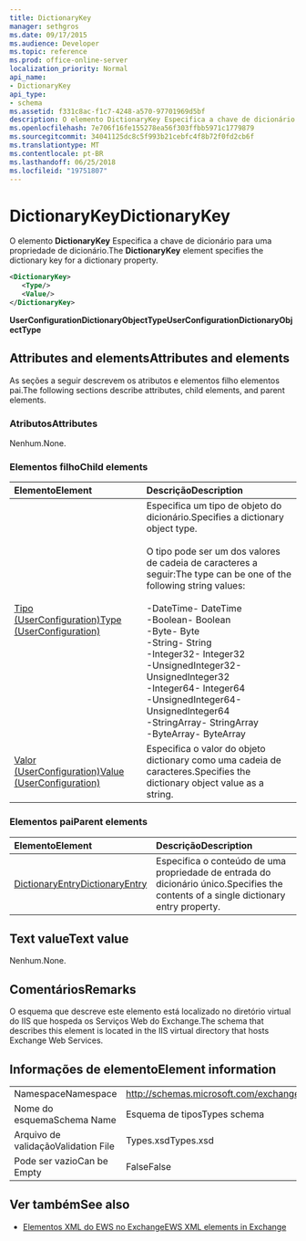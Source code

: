 ```yaml
---
title: DictionaryKey
manager: sethgros
ms.date: 09/17/2015
ms.audience: Developer
ms.topic: reference
ms.prod: office-online-server
localization_priority: Normal
api_name:
- DictionaryKey
api_type:
- schema
ms.assetid: f331c8ac-f1c7-4248-a570-97701969d5bf
description: O elemento DictionaryKey Especifica a chave de dicionário para uma propriedade de dicionário.
ms.openlocfilehash: 7e706f16fe155278ea56f303ffbb5971c1779879
ms.sourcegitcommit: 34041125dc8c5f993b21cebfc4f8b72f0fd2cb6f
ms.translationtype: MT
ms.contentlocale: pt-BR
ms.lasthandoff: 06/25/2018
ms.locfileid: "19751807"
---
```

# <a name="dictionarykey"></a><span data-ttu-id="94ee9-103">DictionaryKey</span><span class="sxs-lookup"><span data-stu-id="94ee9-103">DictionaryKey</span></span>

<span data-ttu-id="94ee9-104">O elemento **DictionaryKey** Especifica a chave de dicionário para uma propriedade de dicionário.</span><span class="sxs-lookup"><span data-stu-id="94ee9-104">The **DictionaryKey** element specifies the dictionary key for a dictionary property.</span></span> 
  
```xml
<DictionaryKey>
   <Type/>
   <Value/>
</DictionaryKey>
```

 <span data-ttu-id="94ee9-105">**UserConfigurationDictionaryObjectType**</span><span class="sxs-lookup"><span data-stu-id="94ee9-105">**UserConfigurationDictionaryObjectType**</span></span>
## <a name="attributes-and-elements"></a><span data-ttu-id="94ee9-106">Attributes and elements</span><span class="sxs-lookup"><span data-stu-id="94ee9-106">Attributes and elements</span></span>

<span data-ttu-id="94ee9-107">As seções a seguir descrevem os atributos e elementos filho elementos pai.</span><span class="sxs-lookup"><span data-stu-id="94ee9-107">The following sections describe attributes, child elements, and parent elements.</span></span>
  
### <a name="attributes"></a><span data-ttu-id="94ee9-108">Atributos</span><span class="sxs-lookup"><span data-stu-id="94ee9-108">Attributes</span></span>

<span data-ttu-id="94ee9-109">Nenhum.</span><span class="sxs-lookup"><span data-stu-id="94ee9-109">None.</span></span>
  
### <a name="child-elements"></a><span data-ttu-id="94ee9-110">Elementos filho</span><span class="sxs-lookup"><span data-stu-id="94ee9-110">Child elements</span></span>

|<span data-ttu-id="94ee9-111">**Elemento**</span><span class="sxs-lookup"><span data-stu-id="94ee9-111">**Element**</span></span>|<span data-ttu-id="94ee9-112">**Descrição**</span><span class="sxs-lookup"><span data-stu-id="94ee9-112">**Description**</span></span>|
|:-----|:-----|
|[<span data-ttu-id="94ee9-113">Tipo (UserConfiguration)</span><span class="sxs-lookup"><span data-stu-id="94ee9-113">Type (UserConfiguration)</span></span>](type-userconfiguration.md) <br/> | <span data-ttu-id="94ee9-114">Especifica um tipo de objeto do dicionário.</span><span class="sxs-lookup"><span data-stu-id="94ee9-114">Specifies a dictionary object type.</span></span><br/><br/><span data-ttu-id="94ee9-115">O tipo pode ser um dos valores de cadeia de caracteres a seguir:</span><span class="sxs-lookup"><span data-stu-id="94ee9-115">The type can be one of the following string values:</span></span><br/><br/><span data-ttu-id="94ee9-116">-DateTime</span><span class="sxs-lookup"><span data-stu-id="94ee9-116">-  DateTime</span></span>  <br/><span data-ttu-id="94ee9-117">-Boolean</span><span class="sxs-lookup"><span data-stu-id="94ee9-117">-  Boolean</span></span>  <br/><span data-ttu-id="94ee9-118">-Byte</span><span class="sxs-lookup"><span data-stu-id="94ee9-118">-  Byte</span></span>  <br/><span data-ttu-id="94ee9-119">-String</span><span class="sxs-lookup"><span data-stu-id="94ee9-119">-  String</span></span>  <br/><span data-ttu-id="94ee9-120">-Integer32</span><span class="sxs-lookup"><span data-stu-id="94ee9-120">-  Integer32</span></span>  <br/><span data-ttu-id="94ee9-121">-UnsignedInteger32</span><span class="sxs-lookup"><span data-stu-id="94ee9-121">-  UnsignedInteger32</span></span>  <br/><span data-ttu-id="94ee9-122">-Integer64</span><span class="sxs-lookup"><span data-stu-id="94ee9-122">-  Integer64</span></span>  <br/><span data-ttu-id="94ee9-123">-UnsignedInteger64</span><span class="sxs-lookup"><span data-stu-id="94ee9-123">-  UnsignedInteger64</span></span>  <br/><span data-ttu-id="94ee9-124">-StringArray</span><span class="sxs-lookup"><span data-stu-id="94ee9-124">-  StringArray</span></span>  <br/><span data-ttu-id="94ee9-125">-ByteArray</span><span class="sxs-lookup"><span data-stu-id="94ee9-125">-  ByteArray</span></span>  <br/> |
|[<span data-ttu-id="94ee9-126">Valor (UserConfiguration)</span><span class="sxs-lookup"><span data-stu-id="94ee9-126">Value (UserConfiguration)</span></span>](value-userconfiguration.md) <br/> |<span data-ttu-id="94ee9-127">Especifica o valor do objeto dictionary como uma cadeia de caracteres.</span><span class="sxs-lookup"><span data-stu-id="94ee9-127">Specifies the dictionary object value as a string.</span></span>  <br/> |
   
### <a name="parent-elements"></a><span data-ttu-id="94ee9-128">Elementos pai</span><span class="sxs-lookup"><span data-stu-id="94ee9-128">Parent elements</span></span>

|<span data-ttu-id="94ee9-129">**Elemento**</span><span class="sxs-lookup"><span data-stu-id="94ee9-129">**Element**</span></span>|<span data-ttu-id="94ee9-130">**Descrição**</span><span class="sxs-lookup"><span data-stu-id="94ee9-130">**Description**</span></span>|
|:-----|:-----|
|[<span data-ttu-id="94ee9-131">DictionaryEntry</span><span class="sxs-lookup"><span data-stu-id="94ee9-131">DictionaryEntry</span></span>](dictionaryentry.md) <br/> |<span data-ttu-id="94ee9-132">Especifica o conteúdo de uma propriedade de entrada do dicionário único.</span><span class="sxs-lookup"><span data-stu-id="94ee9-132">Specifies the contents of a single dictionary entry property.</span></span>  <br/> |
   
## <a name="text-value"></a><span data-ttu-id="94ee9-133">Text value</span><span class="sxs-lookup"><span data-stu-id="94ee9-133">Text value</span></span>

<span data-ttu-id="94ee9-134">Nenhum.</span><span class="sxs-lookup"><span data-stu-id="94ee9-134">None.</span></span>
  
## <a name="remarks"></a><span data-ttu-id="94ee9-135">Comentários</span><span class="sxs-lookup"><span data-stu-id="94ee9-135">Remarks</span></span>

<span data-ttu-id="94ee9-136">O esquema que descreve este elemento está localizado no diretório virtual do IIS que hospeda os Serviços Web do Exchange.</span><span class="sxs-lookup"><span data-stu-id="94ee9-136">The schema that describes this element is located in the IIS virtual directory that hosts Exchange Web Services.</span></span>
  
## <a name="element-information"></a><span data-ttu-id="94ee9-137">Informações de elemento</span><span class="sxs-lookup"><span data-stu-id="94ee9-137">Element information</span></span>

|||
|:-----|:-----|
|<span data-ttu-id="94ee9-138">Namespace</span><span class="sxs-lookup"><span data-stu-id="94ee9-138">Namespace</span></span>  <br/> |http://schemas.microsoft.com/exchange/services/2006/types  <br/> |
|<span data-ttu-id="94ee9-139">Nome do esquema</span><span class="sxs-lookup"><span data-stu-id="94ee9-139">Schema Name</span></span>  <br/> |<span data-ttu-id="94ee9-140">Esquema de tipos</span><span class="sxs-lookup"><span data-stu-id="94ee9-140">Types schema</span></span>  <br/> |
|<span data-ttu-id="94ee9-141">Arquivo de validação</span><span class="sxs-lookup"><span data-stu-id="94ee9-141">Validation File</span></span>  <br/> |<span data-ttu-id="94ee9-142">Types.xsd</span><span class="sxs-lookup"><span data-stu-id="94ee9-142">Types.xsd</span></span>  <br/> |
|<span data-ttu-id="94ee9-143">Pode ser vazio</span><span class="sxs-lookup"><span data-stu-id="94ee9-143">Can be Empty</span></span>  <br/> |<span data-ttu-id="94ee9-144">False</span><span class="sxs-lookup"><span data-stu-id="94ee9-144">False</span></span>  <br/> |
   
## <a name="see-also"></a><span data-ttu-id="94ee9-145">Ver também</span><span class="sxs-lookup"><span data-stu-id="94ee9-145">See also</span></span>

- [<span data-ttu-id="94ee9-146">Elementos XML do EWS no Exchange</span><span class="sxs-lookup"><span data-stu-id="94ee9-146">EWS XML elements in Exchange</span></span>](ews-xml-elements-in-exchange.md)


